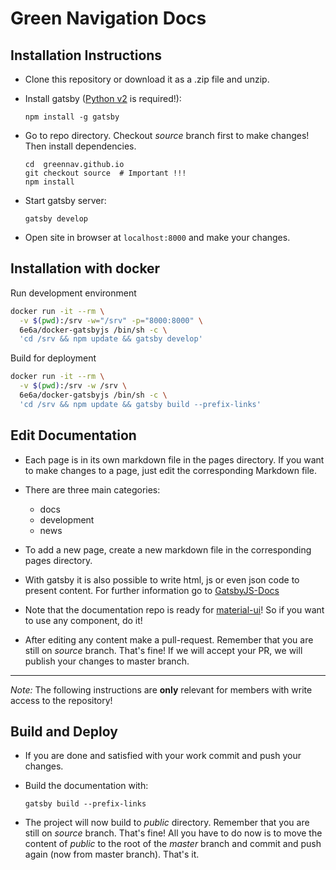 # Green Navigation Docs

## Installation Instructions

- Clone this repository or download it as a .zip file and unzip.
- Install gatsby ([Python v2](https://www.python.org/) is required!):

  ```shell
  npm install -g gatsby
  ```

- Go to repo directory. Checkout _source_ branch first to make changes! Then install dependencies.

  ```shell
  cd  greennav.github.io
  git checkout source  # Important !!!
  npm install
  ```

- Start gatsby server:

  ```shell
  gatsby develop
  ```

- Open site in browser at `localhost:8000` and make your changes.

## Installation with docker

Run development environment

```zsh
docker run -it --rm \
  -v $(pwd):/srv -w="/srv" -p="8000:8000" \
  6e6a/docker-gatsbyjs /bin/sh -c \
  'cd /srv && npm update && gatsby develop'
```

Build for deployment

```zsh
docker run -it --rm \
  -v $(pwd):/srv -w /srv \
  6e6a/docker-gatsbyjs /bin/sh -c \
  'cd /srv && npm update && gatsby build --prefix-links'
```

## Edit Documentation

- Each page is in its own markdown file in the pages directory. If you want to make changes to a page, just edit the corresponding Markdown file.
- There are three main categories:

  - docs
  - development
  - news

- To add a new page, create a new markdown file in the corresponding pages directory.

- With gatsby it is also possible to write html, js or even json code to present content. For further information go to [GatsbyJS-Docs](https://github.com/gatsbyjs/gatsby)

- Note that the documentation repo is ready for [material-ui](http://www.material-ui.com/#/)! So if you want to use any component, do it!

- After editing any content make a pull-request. Remember that you are still on _source_ branch. That's fine! If we will accept your PR, we will publish your changes to master branch.

--------------------------------------------------------------------------------

_Note:_ The following instructions are **only** relevant for members with write access to the repository!

## Build and Deploy

- If you are done and satisfied with your work commit and push your changes.
- Build the documentation with:

  ```shell
  gatsby build --prefix-links
  ```

- The project will now build to _public_ directory. Remember that you are still on _source_ branch. That's fine! All you have to do now is to move the content of _public_ to the root of the _master_ branch and commit and push again (now from master branch). That's it.
